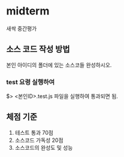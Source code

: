 # midterm
새싹 중간평가

## 소스 코드 작성 방법
본인 아이디의 폴더에 있는 소스코들 완성하시오.

### test 요령 실행하여 
$> <본인ID>.test.js 파일을 실행하여 통과되면 됨.

## 체점 기준
1. 테스트 통과 70점
2. 소스코드 가독성 20점
3. 소스코드의 완성도 및 성능

